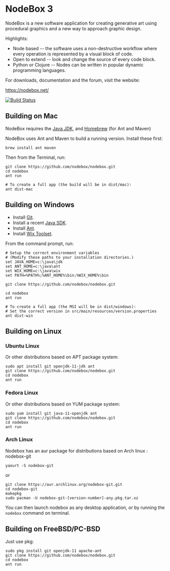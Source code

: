 NodeBox 3
=========
NodeBox is a new software application for creating generative art using procedural graphics and a new way to approach graphic design.

Highlights:

- Node based -- the software uses a non-destructive workflow where every operation is represented by a visual block of code.
- Open to extend -- look and change the source of every code block.
- Python or Clojure -- Nodes can be written in popular dynamic programming languages.

For downloads, documentation and the forum, visit the website:

<https://nodebox.net/>

[![Build Status](https://secure.travis-ci.org/nodebox/nodebox.png)](http://travis-ci.org/nodebox/nodebox)

## Building on Mac

NodeBox requires the [Java JDK](http://jdk.java.net/15/), and [Homebrew](http://brew.sh/) (for Ant and Maven)

NodeBox uses Ant and Maven to build a running version. Install these first:

```shell
brew install ant maven
```

Then from the Terminal, run:

```shell
git clone https://github.com/nodebox/nodebox.git
cd nodebox
ant run

# To create a full app (the build will be in dist/mac):
ant dist-mac
```

## Building on Windows

- Install [Git](http://git-scm.com/).
- Install a recent [Java SDK](http://openjdk.java.net/).
- Install [Ant](http://ant.apache.org/).
- Install [Wix Toolset](https://wixtoolset.org/).

From the command prompt, run:

```shell
# Setup the correct environment variables
# (Modify these paths to your installation directories.)
set JAVA_HOME=c:\java\jdk
set ANT_HOME=c:\java\ant
set WIX_HOME=c:\java\wix
set PATH=%PATH%;%ANT_HOME%\bin;%WIX_HOME%\bin

git clone https://github.com/nodebox/nodebox.git

cd nodebox
ant run

# To create a full app (the MSI will be in dist/windows):
# Set the correct version in src/main/resources/version.properties
ant dist-win
```

## Building on Linux

### Ubuntu Linux

Or other distributions based on APT package system:

```shell
sudo apt install git openjdk-11-jdk ant
git clone https://github.com/nodebox/nodebox.git
cd nodebox
ant run
```

### Fedora Linux

Or other distributions based on YUM package system:

```shell
sudo yum install git java-11-openjdk ant
git clone https://github.com/nodebox/nodebox.git
cd nodebox
ant run
```

### Arch Linux
Nodebox has an aur package for distributions based on Arch linux : nodebox-git

```shell
yaourt -S nodebox-git
```

or

```shell
git clone https://aur.archlinux.org/nodebox-git.git
cd nodebox-git
makepkg
sudo pacman -U nodebox-git-[version-number]-any.pkg.tar.xz
```

You can then launch nodebox as any desktop application, or by running the ```nodebox``` command on terminal.

## Building on FreeBSD/PC-BSD

Just use pkg:

```shell
sudo pkg install git openjdk-11 apache-ant
git clone https://github.com/nodebox/nodebox.git
cd nodebox
ant run
```
